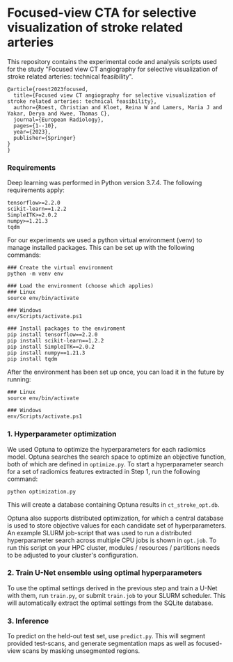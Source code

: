 # Focused-view CTA for selective visualization of stroke related arteries
This repository contains the experimental code and analysis scripts used for the study "Focused view CT angiography for selective visualization of stroke related arteries: technical feasibility".
```
@article{roest2023focused,
  title={Focused view CT angiography for selective visualization of stroke related arteries: technical feasibility},
  author={Roest, Christian and Kloet, Reina W and Lamers, Maria J and Yakar, Derya and Kwee, Thomas C},
  journal={European Radiology},
  pages={1--10},
  year={2023},
  publisher={Springer}
}
}
```

### Requirements
Deep learning was performed in Python version 3.7.4.
The following requirements apply:
```
tensorflow>=2.2.0
scikit-learn==1.2.2
SimpleITK>=2.0.2
numpy>=1.21.3
tqdm
```

For our experiments we used a python virtual environment (venv) to manage installed packages.
This can be set up with the following commands: 
```
### Create the virtual environment
python -m venv env

### Load the environment (choose which applies)
### Linux
source env/bin/activate

### Windows
env/Scripts/activate.ps1

### Install packages to the enviroment
pip install tensorflow==2.2.0
pip install scikit-learn==1.2.2
pip install SimpleITK==2.0.2
pip install numpy==1.21.3
pip install tqdm
```

After the environment has been set up once, you can load it in the future by running:
```
### Linux
source env/bin/activate

### Windows
env/Scripts/activate.ps1
```

### 1. Hyperparameter optimization
We used Optuna to optimize the hyperparameters for each radiomics model.
Optuna searches the search space to optimize an objective function, both of which are defined in `optimize.py`.
To start a hyperparameter search for a set of radiomics features extracted in Step 1, run the following command:
```
python optimization.py 
```
This will create a database containing Optuna results in `ct_stroke_opt.db`.

Optuna also supports distributed optimization, for which a central database is used to store objective values for each candidate set of hyperparameters.
An example SLURM job-script that was used to run a distributed hyperparameter search across multiple CPU jobs is shown in `opt.job`.
To run this script on your HPC cluster, modules / resources / partitions needs to be adjusted to your cluster's configuration. 

### 2. Train U-Net ensemble using optimal hyperparameters
To use the optimal settings derived in the previous step and train a U-Net with them, run `train.py`, or submit `train.job` to your SLURM scheduler.
This will automatically extract the optimal settings from the SQLite database.

### 3. Inference
To predict on the held-out test set, use `predict.py`. This will segment provided test-scans, and generate segmentation maps as well as focused-view scans by masking unsegmented regions.
